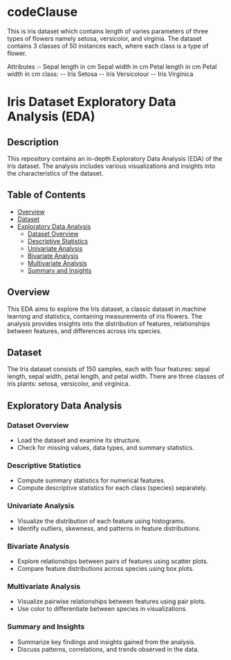 # codeClause
This is iris dataset which contains length of varies parameters of three types of flowers namely setosa, versicolor, and virginia. The dataset contains 3 classes of 50 instances each, where each class is a type of flower.

Attributes :-
Sepal length in cm
Sepal width in cm
Petal length in cm
Petal width in cm
class: -- Iris Setosa -- Iris Versicolour -- Iris Virginica

# Iris Dataset Exploratory Data Analysis (EDA)

## Description
This repository contains an in-depth Exploratory Data Analysis (EDA) of the Iris dataset. The analysis includes various visualizations and insights into the characteristics of the dataset.

## Table of Contents
- [Overview](#overview)
- [Dataset](#dataset)
- [Exploratory Data Analysis](#exploratory-data-analysis)
  - [Dataset Overview](#dataset-overview)
  - [Descriptive Statistics](#descriptive-statistics)
  - [Univariate Analysis](#univariate-analysis)
  - [Bivariate Analysis](#bivariate-analysis)
  - [Multivariate Analysis](#multivariate-analysis)
  - [Summary and Insights](#summary-and-insights)


## Overview
This EDA aims to explore the Iris dataset, a classic dataset in machine learning and statistics, containing measurements of iris flowers. The analysis provides insights into the distribution of features, relationships between features, and differences across iris species.

## Dataset
The Iris dataset consists of 150 samples, each with four features: sepal length, sepal width, petal length, and petal width. There are three classes of iris plants: setosa, versicolor, and virginica.

## Exploratory Data Analysis
### Dataset Overview
- Load the dataset and examine its structure.
- Check for missing values, data types, and summary statistics.

### Descriptive Statistics
- Compute summary statistics for numerical features.
- Compute descriptive statistics for each class (species) separately.

### Univariate Analysis
- Visualize the distribution of each feature using histograms.
- Identify outliers, skewness, and patterns in feature distributions.

### Bivariate Analysis
- Explore relationships between pairs of features using scatter plots.
- Compare feature distributions across species using box plots.

### Multivariate Analysis
- Visualize pairwise relationships between features using pair plots.
- Use color to differentiate between species in visualizations.

### Summary and Insights
- Summarize key findings and insights gained from the analysis.
- Discuss patterns, correlations, and trends observed in the data.
